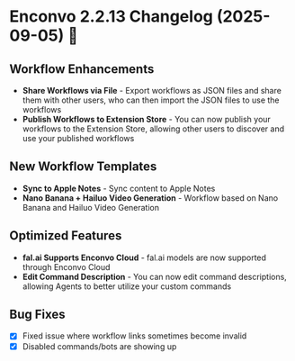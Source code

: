 # Enconvo 2.2.13 Changelog (2025-09-05) 🚀

## Workflow Enhancements

- **Share Workflows via File** - Export workflows as JSON files and share them with other users, who can then import the JSON files to use the workflows
- **Publish Workflows to Extension Store** - You can now publish your workflows to the Extension Store, allowing other users to discover and use your published workflows

## New Workflow Templates

- **Sync to Apple Notes** - Sync content to Apple Notes
- **Nano Banana + Hailuo Video Generation** - Workflow based on Nano Banana and Hailuo Video Generation


## Optimized Features

- **fal.ai Supports Enconvo Cloud** - fal.ai models are now supported through Enconvo Cloud 
- **Edit Command Description** - You can now edit command descriptions, allowing Agents to better utilize your custom commands

## Bug Fixes

- [x] Fixed issue where workflow links sometimes become invalid
- [x] Disabled commands/bots are showing up
